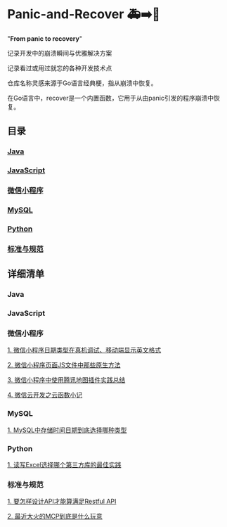 # Panic-and-Recover 🚑➡️💪

"**From panic to recovery**"

记录开发中的崩溃瞬间与优雅解决方案

记录看过或用过就忘的各种开发技术点

仓库名称灵感来源于Go语言经典梗，指从崩溃中恢复。

在Go语言中，recover是一个内置函数，它用于从由panic引发的程序崩溃中恢复。

## 目录

### [Java](#Java)
### [JavaScript](#JavaScript)
### [微信小程序](#微信小程序)
### [MySQL](#MySQL)
### [Python](#Python)
### [标准与规范](#)

## 详细清单
### Java
### JavaScript
### 微信小程序
[1. 微信小程序日期类型在真机调试、移动端显示英文格式](miniprogram/1.%20微信小程序日期类型在真机调试、移动端显示英文格式.md)

[2. 微信小程序页面JS文件中那些原生方法]()

[3. 微信小程序中使用腾讯地图插件实践总结]()

[4. 微信云开发之云函数小记]()
### MySQL
[1. MySQL中存储时间日期到底选择哪种类型](mysql/1.%20MySQL中存储时间日期到底选择哪种类型.md)
### Python
[1. 读写Excel选择哪个第三方库的最佳实践](python/1.%20读写Excel选择哪个第三方库的最佳实践.md)
### 标准与规范
[1. 要怎样设计API才能算满足Restful API]()

[2. 最近大火的MCP到底是什么玩意]()
